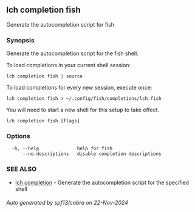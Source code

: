 ## lch completion fish

Generate the autocompletion script for fish

### Synopsis

Generate the autocompletion script for the fish shell.

To load completions in your current shell session:

	lch completion fish | source

To load completions for every new session, execute once:

	lch completion fish > ~/.config/fish/completions/lch.fish

You will need to start a new shell for this setup to take effect.


```
lch completion fish [flags]
```

### Options

```
  -h, --help              help for fish
      --no-descriptions   disable completion descriptions
```

### SEE ALSO

* [lch completion](lch_completion.md)	 - Generate the autocompletion script for the specified shell

###### Auto generated by spf13/cobra on 22-Nov-2024
